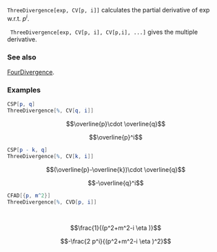 `ThreeDivergence[exp, CV[p, i]]`  calculates the partial derivative of exp w.r.t. $p^i$.

` ThreeDivergence[exp, CV[p, i], CV[p,i], ...]` gives the multiple derivative.

### See also

[FourDivergence](FourDivergence).

### Examples

```mathematica
CSP[p, q]
ThreeDivergence[%, CV[q, i]]
```

$$\overline{p}\cdot \overline{q}$$

$$\overline{p}^i$$

```mathematica
CSP[p - k, q]
ThreeDivergence[%, CV[k, i]]
```

$$(\overline{p}-\overline{k})\cdot \overline{q}$$

$$-\overline{q}^i$$

```mathematica
CFAD[{p, m^2}]
ThreeDivergence[%, CVD[p, i]] 
  
 

```

$$\frac{1}{(p^2+m^2-i \eta )}$$

$$-\frac{2 p^i}{(p^2+m^2-i \eta )^2}$$